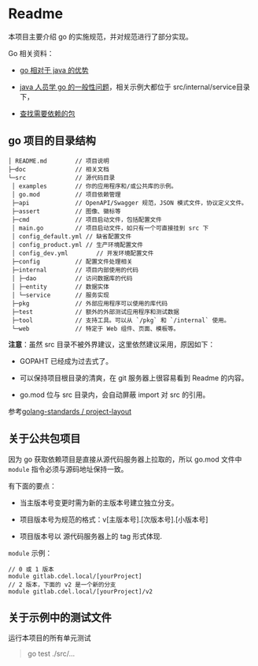 # Readme

本项目主要介绍 go 的实施规范，并对规范进行了部分实现。

Go 相关资料：

- [go 相对于 java 的优势](doc/go-advantage.md)

- [java 人员学 go 的一般性问题](doc/go-common-qa.md)，相关示例大都位于 src/internal/service目录下，

- [查找需要依赖的包](https://pkg.go.dev/)

## go 项目的目录结构

```
│ README.md        // 项目说明
├─doc              // 相关文档
└─src              // 源代码目录
 │ examples        // 你的应用程序和/或公共库的示例。
 │ go.mod          // 项目依赖管理
 ├─api             // OpenAPI/Swagger 规范，JSON 模式文件，协议定义文件。
 ├─assert          // 图像、徽标等
 ├─cmd             // 项目启动文件，包括配置文件
 │ main.go         // 项目启动文件，如只有一个可直接挂到 src 下
 │ config_default.yml // 缺省配置文件
 │ config_product.yml // 生产环境配置文件
 │ config_dev.yml        // 开发环境配置文件
 ├─config          // 配置文件处理相关
 ├─internal        // 项目内部使用的代码
 │ ├─dao           // 访问数据库的代码
 │ ├─entity        // 数据实体
 │ └─service       // 服务实现
 ├─pkg             // 外部应用程序可以使用的库代码
 ├─test            // 额外的外部测试应用程序和测试数据
 ├─tool            // 支持工具。可以从 `/pkg` 和 `/internal` 使用。
 └─web             // 特定于 Web 组件、页面、模板等。
```

**注意**：虽然 src 目录不被外界建议，这里依然建议采用，原因如下：

- GOPAHT 已经成为过去式了。

- 可以保持项目根目录的清爽，在 git 服务器上很容易看到 Readme 的内容。

- go.mod 位与 src 目录内，会自动屏蔽 import 对 src 的引用。

参考[golang-standards / project-layout](https://gitcode.net/mirrors/golang-standards/project-layout/-/blob/master/README_zh.md)

## 关于公共包项目

因为 go 获取依赖项目是直接从源代码服务器上拉取的，所以 go.mod 文件中 `module` 指令必须与源码地址保持一致。

有下面的要点：

- 当主版本号变更时需为新的主版本号建立独立分支。

- 项目版本号为规范的格式：v[主版本号].[次版本号].[小版本号]

- 项目版本号以 源代码服务器上的 tag 形式体现.

`module` 示例：

```go-mod
// 0 或 1 版本 
module gitlab.cdel.local/[yourProject]
// 2 版本，下面的 v2 是一个新的分支
module gitlab.cdel.local/[yourProject]/v2
```

## 关于示例中的测试文件

运行本项目的所有单元测试

> go test ./src/...